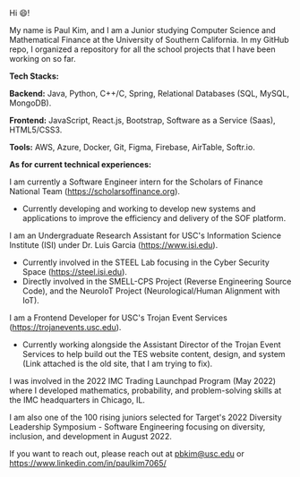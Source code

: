 Hi 😄! 

My name is Paul Kim, and I am a Junior studying Computer Science and Mathematical Finance at the University of Southern California. In my GitHub repo, I organized a repository for all the school projects that I have been working on so far.

**Tech Stacks:**

**Backend:** Java, Python, C++/C, Spring, Relational Databases (SQL, MySQL, MongoDB).

**Frontend:** JavaScript, React.js, Bootstrap, Software as a Service (Saas), HTML5/CSS3.

**Tools:** AWS, Azure, Docker, Git, Figma, Firebase, AirTable, Softr.io.

**As for current technical experiences:**

I am currently a Software Engineer intern for the Scholars of Finance National Team (https://scholarsoffinance.org). 
  - Currently developing and working to develop new systems and applications to improve the efficiency and delivery of the SOF platform.
 
I am an Undergraduate Research Assistant for USC's Information Science Institute (ISI) under Dr. Luis Garcia (https://www.isi.edu).
  - Currently involved in the STEEL Lab focusing in the Cyber Security Space (https://steel.isi.edu).
  - Directly involved in the SMELL-CPS Project (Reverse Engineering Source Code), and the NeuroloT Project (Neurological/Human Alignment with IoT).

I am a Frontend Developer for USC's Trojan Event Services (https://trojanevents.usc.edu).
  - Currently working alongside the Assistant Director of the Trojan Event Services to help build out the TES website content, design, and system (Link attached is the old site, that I am trying to fix).

I was involved in the 2022 IMC Trading Launchpad Program (May 2022) where I developed mathematics, probability, and problem-solving skills at the IMC headquarters in Chicago, IL. 

I am also one of the 100 rising juniors selected for Target's 2022 Diversity Leadership Symposium - Software Engineering focusing on diversity, inclusion, and development in August 2022.

If you want to reach out, please reach out at pbkim@usc.edu or https://www.linkedin.com/in/paulkim7065/
